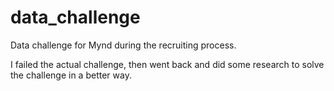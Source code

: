 # data_challenge

Data challenge for Mynd during the recruiting process.

I failed the actual challenge, then went back and did some research to solve the challenge in a better way.


